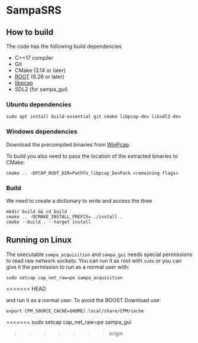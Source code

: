 # SampaSRS

## How to build

The code has the following build dependencies

- C++17 compiler
- Git
- CMake (3.14 or later)
- [ROOT](https://root.cern/) (6.26 or later)
- [libpcap](https://www.tcpdump.org/index.html)
- SDL2 (for sampa_gui)

### Ubuntu dependencies

    sudo apt install build-essential git cmake libpcap-dev libsdl2-dev

### Windows dependencies

Download the precompiled binaries from [WinPcap](https://www.winpcap.org/install/bin/WpdPack_4_1_2.zip).

To build you also need to pass the location of the extracted binaries to CMake:

    cmake .. -DPCAP_ROOT_DIR=PathTo_libpcap_DevPack <remaining flags>

### Build

We need to create a dictionary to write and access the ttree

    mkdir build && cd build
    cmake .. -DCMAKE_INSTALL_PREFIX=../install .
    cmake --build . --target install

## Running on Linux

The executable `sampa_acquisition` and `sampa_gui` needs special permissions to read raw network sockets. You can run it as root with `sudo` or you can give it the permission to run as a normal user with:

    sudo setcap cap_net_raw=pe sampa_acquisition
<<<<<<< HEAD

and run it as a normal user.
To avoid the BOOST Download use:

    export CPM_SOURCE_CACHE=$HOME/.local/share/CPM/cache
=======
    sudo setcap cap_net_raw=pe sampa_gui
>>>>>>> origin
